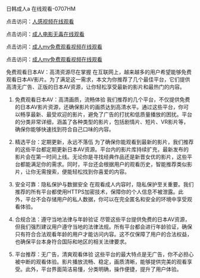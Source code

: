 日韩成人a 在线观看-0707HM

点击访问：<a href="https://cfad.pages.dev/">人感视频在线观看</a>

点击访问：<a href="https://tfda.pages.dev/">成人电影无毒在线观看</a>

点击访问：<a href="https://rtj-3zo.pages.dev/">成人mv免费观看视频在线观看</a>

点击访问：<a href="https://gda-c7m.pages.dev/">成人mv免费观看视频在线观看</a>

免费观看日本AV：高清资源尽在掌握
在互联网上，越来越多的用户希望能够免费观看日本AV影片。为了满足这一需求，本文为你推荐了几个最佳平台，它们提供高清无广告、正版的日本AV资源，让你轻松享受最新的影片和最热门的内容。

1. 免费观看日本AV：高清画质，流畅体验
我们推荐的几个平台，不仅提供免费的日本AV影片资源，还确保影片的画质达到高清水平。通过这些平台，你可以畅享最新、最受欢迎的影片，避免了广告的打扰和低质量播放的困扰。平台的分类非常详细，涵盖了各种类型的影片，包括剧情片、短片、VR影片等，确保你能够快速找到符合自己口味的内容。

2. 精选平台：定期更新，永远不落伍
为了确保你能观看到最新的影片，我们推荐的这些平台都定期更新日本AV资源。平台内的影片库持续扩充，最新发布的影片会在第一时间上线。无论你是寻找经典作品还是新晋女优的影片，这些平台都能满足你的需求。同时，平台还会根据用户的观看历史，智能推荐类似影片，让你无需搜索，便能轻松找到你喜爱的内容。

3. 安全可靠：隐私保护与数据安全
在观看成人内容时，隐私保护至关重要。我们推荐的所有平台都使用HTTPS加密技术，保障你的个人信息不被泄露。此外，平台不会存储用户的私人数据，你可以在完全匿名和安全的环境中享受观看体验。

4. 合规合法：遵守当地法律与年龄验证
尽管这些平台提供免费的日本AV资源，但我们强烈建议用户遵守当地的法律法规。所有平台都会进行年龄验证，确保只有符合合法观看年龄的用户才能访问内容。这不仅保障了用户的合法权益，也确保平台本身符合国际和地区的相关法律要求。

5. 平台推荐：无广告，清爽观看体验
这些平台的最大特点是无广告，你不必担心被中断的观看体验。影片播放流畅、稳定，画质清晰，能够提供完美的观看享受。此外，平台界面简洁易懂，分类明确，操作便捷，提升了用户体验。



<span style="display:none;">[Canonical link](https://github.com/hjl678/3265 ）</span>
